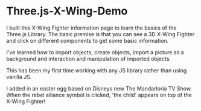 # Three.js-X-Wing-Demo

I built this X-Wing Fighter information page to learn the basics of the Three.js Library. The basic premise is that you can see a 3D X-Wing Fighter and click on different components to get some basic information. 

I've learned how to import objects, create objects, import a picture as a background and interaction and manipulation of imported objects. 

This has been my first time working with any JS library rather than using vanilla JS.

I added in an easter egg based on Disneys new The Mandarloria TV Show. When the rebel alliance symbol is clicked, 'the child' appears on top of the X-Wing Fighter!

